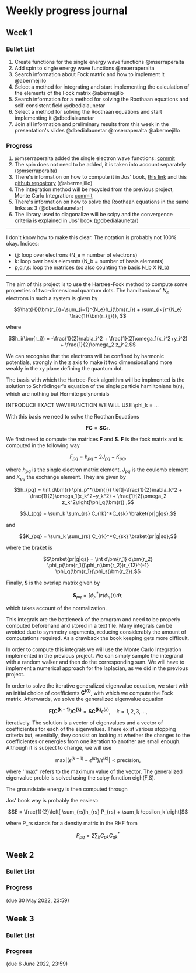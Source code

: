 # Weekly progress journal

## Week 1

### Bullet List

1. Create functions for the single energy wave functions @mserraperalta
2. Add spin to single energy wave functions @mserraperalta
3. Search information about Fock matrix and how to implement it @abermejillo
4. Select a method for integrating and start implementing the calculation of the elements of the Fock matrix @abermejillo
6. Search information for a method for solving the Roothaan equations and self-consistent field @dbedialaunetar
7. Select a method for solving the Roothaan equations and start implementing it @dbedialaunetar
8. Join all information and preliminary results from this week in the presentation's slides @dbedialaunetar @mserraperalta @abermejillo

### Progress

1. @mserraperalta added the single electron wave functions: [commit](33ccb28197907fb20752c70115834976e01bc022)
2. The spin does not need to be added, it is taken into account separately (@mserraperalta)
3. There's information on how to compute it in Jos' book, [this link](https://adambaskerville.github.io/posts/HartreeFockGuide/) and this [github repository](https://schoyen.github.io/tdhf-project-fys4411/task-2-ghf-solver.html) (@abermejillo)
4. The integration method will be recycled from the previous project, Monte Carlo Integration: [commit](55eba781cacc37ae9e75f58e05325489f89b0982)
5. There's information on how to solve the Roothaan equations in the same links as 3 (@dbedialaunetar)
6. The library used to diagonalize will be scipy and the convergence criteria is explained in Jos' book (@dbedialaunetar)

------------
I don't know how to make this clear. The notation is probably not 100% okay. 
Indices:
- i,j: loop over electrons (N_e = number of electrons)
- k: loop over basis elements (N_b = number of basis elements)
- p,q,r,s: loop the matrices (so also counting the basis N_b X N_b)
--------------

The aim of this project is to use the Hartree-Fock method to compute some properties of two-dimensional quantum dots. The hamiltonian of $`N_e`$ electrons in such a system is given by 

```math
\hat{H}(\bm{r_i})=\sum_{i=1}^{N_e}h_i(\bm{r_i}) + \sum_{i<j}^{N_e} \frac{1}{\bm{r_{ij}}}, 
```

where

```math
h_i(\bm{r_i}) = -\frac{1}{2}\nabla_i^2 + \frac{1}{2}\omega_1(x_i^2+y_i^2) + \frac{1}{2}\omega_2 z_i^2.
```

We can recognise that the electrons will be confined by harmonic potentials, strongly in the z axis to make it two dimensional and more weakly in the xy plane defining the quantum dot.

The basis with which the Hartree-Fock algorithm will be implmented is the solution to Schrödinger's equation of the single particle hamiltonians $`h(r_i)`$, which are nothing but Hermite polynomials

INTRODUCE EXACT WAVEFUNCTION WE WILL USE \phi_k = ...

With this basis we need to solve the Roothan Equations 

```math
\bm{FC}=\bm{SC}\epsilon.
```

We first need to compute the matrices $`\bm{F}`$ and $`\bm{S}`$. $`\bm{F}`$ is the fock matrix and is computed in the following way

```math
F_{pq} = h_{pq} + 2J_{pq} - K_{pq},
```

where $`h_{pq}`$ is the single electron matrix element, $`J_{pq}`$ is the coulomb element and $`K_{pq}`$ the exchange element. They are given by

```math
h_{pq} = \int d\bm{r} \phi_p^*(\bm{r}) \left[-\frac{1}{2}\nabla_k^2 + \frac{1}{2}\omega_1(x_k^2+y_k^2) + \frac{1}{2}\omega_2 z_k^2\right]\phi_q(\bm{r}) ,
```

```math
J_{pq} = \sum_k \sum_{rs} C_{rk}^*C_{sk} \braket{pr|g|qs},
```
and

```math
K_{pq} = \sum_k \sum_{rs} C_{rk}^*C_{sk} \braket{pr|g|sq},
```

where the braket is

```math
\braket{pr|g|qs} = \int d\bm{r_1} d\bm{r_2} \phi_p(\bm{r_1})\phi_r(\bm{r_2})r_{12}^{-1}  \phi_q(\bm{r_1})\phi_s(\bm{r_2}).
```

Finally, $`\bm{S}`$ is the overlap matrix given by 

```math
\bm{S}_{pq} = \int \phi_{p}^*(\bm{r}) \phi_{q}(\bm{r}) d\bm{r},
```

which takes account of the normalization. 

This integrals are the bottleneck of the program and need to be properly computed beforehand and stored in a text file. Many integrals can be avoided due to symmetry arguments, reducing considerably the amount of computations required. As a drawback the book keeping gets more difficult.

In order to compute this integrals we will use the Monte Carlo Integration implemented in the previous project. We can simply sample the integrand with a random walker and then do the corresponding sum. We will have to implement a numerical approach for the laplacian, as we did in the previous project. 

In order to solve the iterative generalized eigenvalue equation, we start with an initial choice of coefficients $`\bm{C^{(0)}}`$, with which we compute the Fock matrix. Afterwards, we solve the generalized eigenvalue equation

```math
\bm{F(C^{(k-1)})}\bm{C^{(k)}}=\bm{SC^{(k)}}\epsilon^{(k)}, \quad k=1,2,3,...,
```

iteratively. The solution is a vector of eigenvalues and a vector of coefficientes for each of the eigenvalues. There exist various stopping criteria but, esentially, they consist on looking at whether the changes to the coefficientes or energies from one iteration to another are small enough. Although it is subject to change, we will use

```math
\text{max}|(\epsilon^{(k-1)}-\epsilon^{(k)})/\epsilon^{(k)}|< \text{precision},
```

where ''max'' refers to the maximum value of the vector. The generalized eigenvalue proble is solved using the scipy function eigh(F,S).

The groundstate energy is then computed through 

Jos' book way is probably the easiest: 

```math
E = \frac{1}{2}\left[ \sum_{rs}h_{rs} P_{rs} + \sum_k \epsilon_k \right]
```

where P_rs stands for a density matrix in the RHF from

```math
P_{pq} = 2 \sum_k C_{pk} C_{qk}^*
```


## Week 2

### Bullet List


### Progress


(due 30 May 2022, 23:59)

## Week 3

### Bullet List


### Progress


(due 6 June 2022, 23:59)

